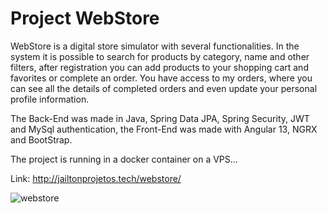# Project WebStore

WebStore is a digital store simulator with several functionalities. In the system it is possible to search for products by category, name and other filters, after registration you can add products to your shopping cart and favorites or complete an order. You have access to my orders, where you can see all the details of completed orders and even update your personal profile information.

The Back-End was made in Java, Spring Data JPA, Spring Security, JWT and MySql authentication, the Front-End was made with Angular 13, NGRX and BootStrap.

The project is running in a docker container on a VPS...

Link: http://jailtonprojetos.tech/webstore/

![webstore](https://user-images.githubusercontent.com/90009939/231233650-8d8d1c99-4ead-4cf6-a015-0b16266df3f0.png)

